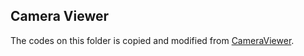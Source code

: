 ## Camera Viewer
The codes on this folder is copied and modified from [CameraViewer](https://github.com/xt4d/CameraViewer).